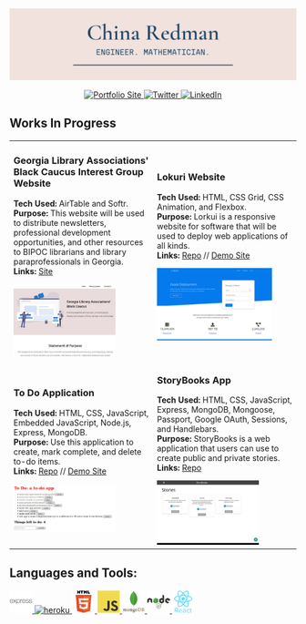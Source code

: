 <a target="_blank" href ="http://www.chinaredman.com/">
    <img src="images/header-engineer-mathematician.png">
</a>

<p align="center">
    <a target="_blank" href="http://www.chinaredman.com/">
        <img src="https://t4.ftcdn.net/jpg/00/70/24/23/240_F_70242300_4a3XCaMUmGgrQxjRFFDrA4cQ4M0dzJVu.jpg" width="40px;" alt="Portfolio Site" />
    </a>
    <a target="_blank" href="https://twitter.com/xcChinaxc">
        <img src="https://img.icons8.com/color/2x/twitter-circled.png" width="45px;"  alt="Twitter" />
    </a>
    <a target="_blank" href="https://linkedin.com/in/china-redman-dev">
        <img src="https://www.flaticon.com/svg/vstatic/svg/145/145807.svg?token=exp=1617737453~hmac=7356228e5a0e42496bff97b1fae3a3af" width="39px'" alt="LinkedIn"/>
    </a>
<p>

## Works In Progress
<table>
    <tr>
        <td width="50%">
            <h3>Georgia Library Associations' Black Caucus Interest Group Website</h3>
            <p> 
                <strong> Tech Used: </strong> AirTable and Softr. <br />
                <strong> Purpose: </strong> This website will be used to distribute newsletters, professional development opportunities, and other resources to BIPOC librarians and library paraprofessionals in Georgia. <br />
                 <strong> Links: </strong> <a target="_blank" href="https://blackcaucusgla.preview.softr.io/?t=1617197530749">Site</a> <br />
            </p>
            <a target="_blank" href="https://blackcaucusgla.preview.softr.io/?t=1617197530749">
                <img src="images/glabcwebsite.jpg" width="75%" alt="screenshot of BCGLA homepage"/>
            </a>
        </td>
        <td width="50%">
            <h3>Lokuri Website</h3>
            <p> 
                <strong> Tech Used: </strong> HTML, CSS Grid, CSS Animation, and Flexbox. <br />
                <strong> Purpose: </strong> Lorkui is a responsive website for software that will be used to deploy web applications of all kinds. <br />
                <strong> Links: </strong>  <a target="_blank" href="https://github.com/xcChinaxc/lokuri-cr-responsive-website">Repo</a> // 
                <a target="_blank" href="https://focused-heisenberg-9d8dca.netlify.app/">Demo Site</a> <br />
            </p>
            <a target="_blank" href="https://focused-heisenberg-9d8dca.netlify.app/">
                <img src="images/lokuri.jpg" width="85%" alt="screenshot of Lokuri homepage"/>
            </a>
        </td>
    </tr>
    <tr>
        <td width="50%">
            <h3>To Do Application</h3>
            <p> 
                <strong> Tech Used: </strong> HTML, CSS, JavaScript, Embedded JavaScript, Node.js, Express, MongoDB. <br />
                <strong> Purpose: </strong> Use this application to create, mark complete, and delete to-do items. <br />
                <strong> Links: </strong>   <a target="_blank" href="https://github.com/xcChinaxc/to-do-app">Repo</a> // 
                <a target="_blank" href="https://cr-to-do-app.herokuapp.com/">Demo Site</a> <br />
            </p>
            <a target="_blank" href="https://cr-to-do-app.herokuapp.com/">
                <img src="images/todoapp.jpg" width="75%" alt="screenshot of the to-do app with random non-important tasks listed"/>
            </a>
        </td>
        <td width="50%">
            <h3>StoryBooks App</h3>
            <p> 
                <strong> Tech Used: </strong> HTML, CSS, JavaScript, Express, MongoDB, Mongoose, Passport, Google OAuth, Sessions, and Handlebars. <br />
                <strong> Purpose: </strong> StoryBooks is a web application that users can use to create public and private stories. <br />
                <strong> Links: </strong>  <a target="_blank" href="https://github.com/xcChinaxc/storybooks">Repo</a>
            </p>
            <a target="_blank" href="https://github.com/xcChinaxc/storybooks">
                <img src="images/storybooks.jpg" width="75%" alt="Screenshot of Storybooks homepage"/>
            </a>
        </td>
    </tr>
            
</table>

## Languages and Tools:
<p align="left"> <a href="https://expressjs.com" target="_blank"> <img src="https://raw.githubusercontent.com/devicons/devicon/master/icons/express/express-original-wordmark.svg" alt="express" width="40" height="40"/> </a> <a href="https://heroku.com" target="_blank"> <img src="https://www.vectorlogo.zone/logos/heroku/heroku-icon.svg" alt="heroku" width="40" height="40"/> </a> <a href="https://www.w3.org/html/" target="_blank"> <img src="https://raw.githubusercontent.com/devicons/devicon/master/icons/html5/html5-original-wordmark.svg" alt="html5" width="40" height="40"/> </a> <a href="https://developer.mozilla.org/en-US/docs/Web/JavaScript" target="_blank"> <img src="https://raw.githubusercontent.com/devicons/devicon/master/icons/javascript/javascript-original.svg" alt="javascript" width="40" height="40"/> </a> <a href="https://www.mongodb.com/" target="_blank"> <img src="https://raw.githubusercontent.com/devicons/devicon/master/icons/mongodb/mongodb-original-wordmark.svg" alt="mongodb" width="40" height="40"/> </a> <a href="https://nodejs.org" target="_blank"> <img src="https://raw.githubusercontent.com/devicons/devicon/master/icons/nodejs/nodejs-original-wordmark.svg" alt="nodejs" width="40" height="40"/> </a> <a href="https://reactjs.org/" target="_blank"> <img src="https://raw.githubusercontent.com/devicons/devicon/master/icons/react/react-original-wordmark.svg" alt="react" width="40" height="40"/> </a> </p>

